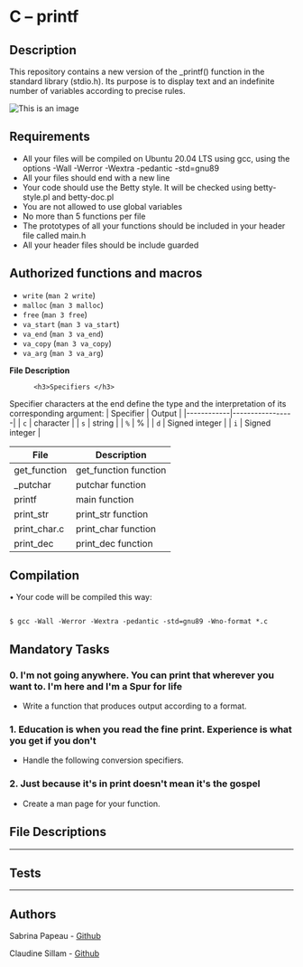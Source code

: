 # **C – printf**

## **Description**

This repository contains a new version of the _printf() function in the standard library (stdio.h).
Its purpose is to display text and an indefinite number of variables according to precise rules.	

![This is an image](https://zupimages.net/up/23/30/9a23.png)

## **Requirements**
-	All your files will be compiled on Ubuntu 20.04 LTS using gcc, using the options -Wall -Werror -Wextra -pedantic -std=gnu89
-	All your files should end with a new line
-	Your code should use the Betty style. It will be checked using betty-style.pl and betty-doc.pl
-	You are not allowed to use global variables
-	No more than 5 functions per file
-	The prototypes of all your functions should be included in your header file called main.h
-	All your header files should be include guarded
## **Authorized functions and macros**
  - `write` (`man 2 write`)
  - `malloc` (`man 3 malloc`)
  - `free` (`man 3 free`)
  - `va_start` (`man 3 va_start`)
  - `va_end` (`man 3 va_end`)
  - `va_copy` (`man 3 va_copy`)
  - `va_arg` (`man 3 va_arg`)

**File Description**

          <h3>Specifiers </h3>
Specifier characters at the end define the type and the interpretation of its corresponding argument:
| Specifier  | Output          |
|------------|-----------------|
| `c`        | character       |
| `s`        | string          |
| `%`        | %               |
| `d`  | Signed integer  |
| `i` | Signed integer  |

|**File**|**Description**|
|--------|---------------|
|get_function|get_function function|[📌]
|_putchar|putchar function|[📌]
|printf|main function|[📌]
|print_str|print_str function|[📌]
|print_char.c|print_char function|[📌]
|print_dec|print_dec function|[📌]

## **Compilation**
•	Your code will be compiled this way:

```

$ gcc -Wall -Werror -Wextra -pedantic -std=gnu89 -Wno-format *.c

```
## Mandatory Tasks





### **0. I'm not going anywhere. You can print that wherever you want to. I'm here and I'm a Spur for life**

* Write a function that produces output according to a format.

### **1. Education is when you read the fine print. Experience is what you get if you don't**

* Handle the following conversion specifiers.

### **2. Just because it's in print doesn't mean it's the gospel**

* Create a man page for your function.
## File Descriptions
********

## Tests
*********


## Authors

Sabrina Papeau  - [Github](https://github.com/Holbiwan)

Claudine Sillam - [Github](https://github.com/Coconuts-del)
